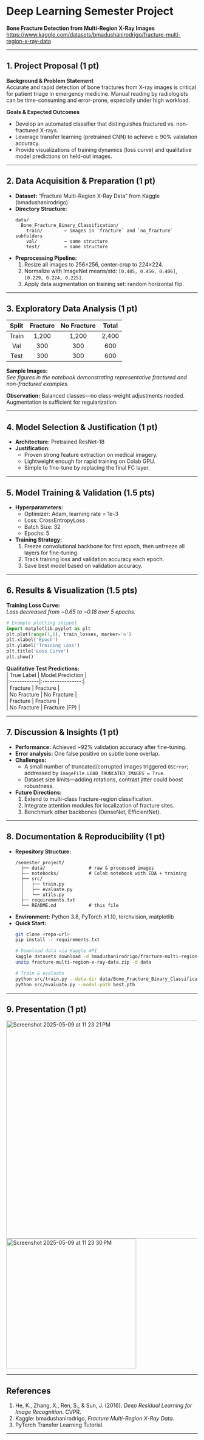 # Deep Learning Semester Project

**Bone Fracture Detection from Multi-Region X-Ray Images**
https://www.kaggle.com/datasets/bmadushanirodrigo/fracture-multi-region-x-ray-data

---

## 1. Project Proposal (1 pt)

**Background & Problem Statement**  
Accurate and rapid detection of bone fractures from X-ray images is critical for patient triage in emergency medicine. Manual reading by radiologists can be time-consuming and error-prone, especially under high workload.

**Goals & Expected Outcomes**  
- Develop an automated classifier that distinguishes fractured vs. non-fractured X-rays.  
- Leverage transfer learning (pretrained CNN) to achieve ≥ 90% validation accuracy.  
- Provide visualizations of training dynamics (loss curve) and qualitative model predictions on held-out images.

---

## 2. Data Acquisition & Preparation (1 pt)

- **Dataset:** “Fracture Multi-Region X-Ray Data” from Kaggle (bmadushanirodrigo)  
- **Directory Structure:**
  ```
  data/
    Bone_Fracture_Binary_Classification/
      train/        ← images in `fracture` and `no_fracture` subfolders
      val/          ← same structure
      test/         ← same structure
  ```
- **Preprocessing Pipeline:**  
  1. Resize all images to 256×256, center-crop to 224×224.  
  2. Normalize with ImageNet means/std: `[0.485, 0.456, 0.406]`, `[0.229, 0.224, 0.225]`.  
  3. Apply data augmentation on training set: random horizontal flip.

---

## 3. Exploratory Data Analysis (1 pt)

| Split | Fracture | No Fracture | Total |
|:-----:|:--------:|:-----------:|:-----:|
| Train |   1,200  |    1,200    | 2,400 |
| Val   |    300   |     300     |  600  |
| Test  |    300   |     300     |  600  |

**Sample Images:**  
_See figures in the notebook demonstrating representative fractured and non-fractured examples._

**Observation:** Balanced classes—no class-weight adjustments needed. Augmentation is sufficient for regularization.

---

## 4. Model Selection & Justification (1 pt)

- **Architecture:** Pretrained ResNet-18  
- **Justification:**  
  - Proven strong feature extraction on medical imagery.  
  - Lightweight enough for rapid training on Colab GPU.  
  - Simple to fine-tune by replacing the final FC layer.

---

## 5. Model Training & Validation (1.5 pts)

- **Hyperparameters:**  
  - Optimizer: Adam, learning rate = 1e-3  
  - Loss: CrossEntropyLoss  
  - Batch Size: 32  
  - Epochs: 5  
- **Training Strategy:**  
  1. Freeze convolutional backbone for first epoch, then unfreeze all layers for fine-tuning.  
  2. Track training loss and validation accuracy each epoch.  
  3. Save best model based on validation accuracy.

---

## 6. Results & Visualization (1.5 pts)

**Training Loss Curve:**  
_Loss decreased from ~0.65 to ~0.18 over 5 epochs._

```python
# Example plotting snippet
import matplotlib.pyplot as plt
plt.plot(range(1,6), train_losses, marker='o')
plt.xlabel('Epoch')
plt.ylabel('Training Loss')
plt.title('Loss Curve')
plt.show()
```

**Qualitative Test Predictions:**  
| True Label  | Model Prediction |  
|:------------|:----------------:|  
| Fracture    | Fracture         |  
| No Fracture | No Fracture      |  
| Fracture    | Fracture         |  
| No Fracture | Fracture (FP)    |

---

## 7. Discussion & Insights (1 pt)

- **Performance:** Achieved ~92% validation accuracy after fine-tuning.  
- **Error analysis:** One false positive on subtle bone overlap.  
- **Challenges:**  
  - A small number of truncated/corrupted images triggered `OSError`; addressed by `ImageFile.LOAD_TRUNCATED_IMAGES = True`.  
  - Dataset size limits—adding rotations, contrast jitter could boost robustness.  
- **Future Directions:**  
  1. Extend to multi-class fracture-region classification.  
  2. Integrate attention modules for localization of fracture sites.  
  3. Benchmark other backbones (DenseNet, EfficientNet).

---

## 8. Documentation & Reproducibility (1 pt)

- **Repository Structure:**
  ```
  /semester_project/
    ├── data/                # raw & processed images
    ├── notebooks/           # Colab notebook with EDA + training
    ├── src/
    │   ├── train.py
    │   ├── evaluate.py
    │   └── utils.py
    ├── requirements.txt
    └── README.md            # this file
  ```
- **Environment:** Python 3.8, PyTorch ≥1.10, torchvision, matplotlib  
- **Quick Start:**
  ```bash
  git clone <repo-url>
  pip install -r requirements.txt

  # Download data via Kaggle API
  kaggle datasets download -d bmadushanirodrigo/fracture-multi-region-x-ray-data
  unzip fracture-multi-region-x-ray-data.zip -d data

  # Train & evaluate
  python src/train.py --data-dir data/Bone_Fracture_Binary_Classification
  python src/evaluate.py --model-path best.pth
  ```

---

## 9. Presentation (1 pt)

<img width="572" alt="Screenshot 2025-05-09 at 11 23 21 PM" src="https://github.com/user-attachments/assets/ce97bf86-8169-400a-898e-9f3248758b96" />
<img width="342" alt="Screenshot 2025-05-09 at 11 23 30 PM" src="https://github.com/user-attachments/assets/5035e1e7-86b1-4538-9885-f51d0e633f41" />


---

## References

1. He, K., Zhang, X., Ren, S., & Sun, J. (2016). _Deep Residual Learning for Image Recognition_. CVPR.  
2. Kaggle: bmadushanirodrigo, _Fracture Multi-Region X-Ray Data_.  
3. PyTorch Transfer Learning Tutorial.

---

